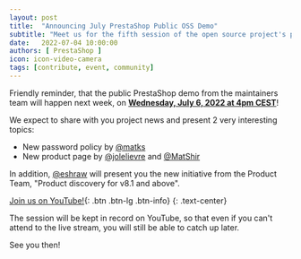 ```yaml
---
layout: post
title:  "Announcing July PrestaShop Public OSS Demo"
subtitle: "Meet us for the fifth session of the open source project's public demo in 2022"
date:   2022-07-04 10:00:00
authors: [ PrestaShop ]
icon: icon-video-camera
tags: [contribute, event, community]
---
```


Friendly reminder, that the public PrestaShop demo from the maintainers team will happen next week, on [**Wednesday, July 6, 2022 at 4pm CEST**](https://www.youtube.com/watch?v=-JzJTygO_bg)!

We expect to share with you project news and present 2 very interesting topics:
- New password policy by [@matks](https://github.com/matks)
- New product page by [@jolelievre](https://github.com/jolelievre) and [@MatShir](https://github.com/MatShir)

In addition, [@eshraw](https://github.com/eshraw) will present you the new initiative from the Product Team, "Product discovery for v8.1 and above".

[Join us on YouTube!](https://www.youtube.com/watch?v=-JzJTygO_bg){: .btn .btn-lg .btn-info}
{: .text-center}

The session will be kept in record on YouTube, so that even if you can't attend to the live stream, you will still be able to catch up later.

See you then!
